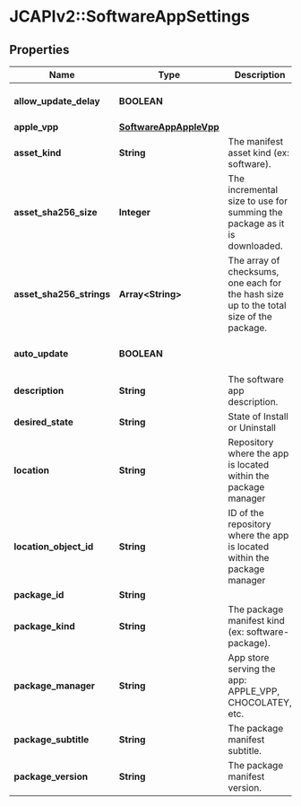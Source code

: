 # JCAPIv2::SoftwareAppSettings

## Properties
Name | Type | Description | Notes
------------ | ------------- | ------------- | -------------
**allow_update_delay** | **BOOLEAN** |  | [optional] [default to false]
**apple_vpp** | [**SoftwareAppAppleVpp**](SoftwareAppAppleVpp.md) |  | [optional] 
**asset_kind** | **String** | The manifest asset kind (ex: software). | [optional] 
**asset_sha256_size** | **Integer** | The incremental size to use for summing the package as it is downloaded. | [optional] 
**asset_sha256_strings** | **Array&lt;String&gt;** | The array of checksums, one each for the hash size up to the total size of the package. | [optional] 
**auto_update** | **BOOLEAN** |  | [optional] [default to false]
**description** | **String** | The software app description. | [optional] 
**desired_state** | **String** | State of Install or Uninstall | [optional] 
**location** | **String** | Repository where the app is located within the package manager | [optional] 
**location_object_id** | **String** | ID of the repository where the app is located within the package manager | [optional] 
**package_id** | **String** |  | [optional] 
**package_kind** | **String** | The package manifest kind (ex: software-package). | [optional] 
**package_manager** | **String** | App store serving the app: APPLE_VPP, CHOCOLATEY, etc. | [optional] 
**package_subtitle** | **String** | The package manifest subtitle. | [optional] 
**package_version** | **String** | The package manifest version. | [optional] 

